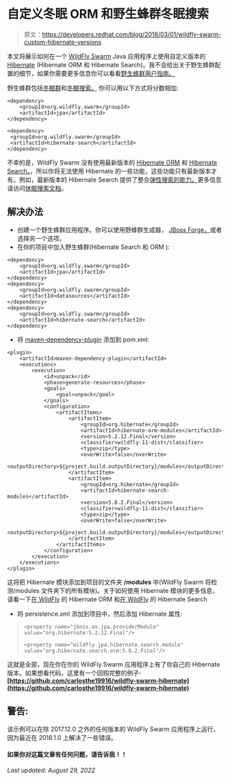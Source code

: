 # 自定义冬眠 ORM 和野生蜂群冬眠搜索

> 原文：<https://developers.redhat.com/blog/2018/03/01/wildfly-swarm-custom-hibernate-versions>

本文将展示如何在一个 [WildFly Swarm](http://wildfly-swarm.io) Java 应用程序上使用自定义版本的 [Hibernate](http://hibernate.org) (Hibernate ORM 和 Hibernate Search)。我不会给出关于野生蜂群配置的细节，如果你需要更多信息你可以看看[野生蜂群用户指南。](https://wildfly-swarm.gitbooks.io/wildfly-swarm-users-guide/)

野生蜂群包括[冬眠群](http://hibernate.org/orm/)和[冬眠搜索。](http://hibernate.org/search/)
你可以用以下方式将分数相加:

```
<dependency>
    <groupId>org.wildfly.swarm</groupId>
    <artifactId>jpa</artifactId>
</dependency>
```

```
<dependency>
 <groupId>org.wildfly.swarm</groupId>
 <artifactId>hibernate-search</artifactId>
</dependency>
```

不幸的是，WildFly Swarm 没有使用最新版本的 [Hibernate ORM](http://hibernate.org/orm/) 和 [Hibernate Search，](http://hibernate.org/search/)，所以你将无法使用 Hibernate 的一些功能，这些功能只有最新版本才有。例如，最新版本的 Hibernate Search 提供了整合[弹性搜索的能力。](https://www.elastic.co/products/elasticsearch)更多信息请访问[休眠搜索文档](https://docs.jboss.org/hibernate/search/5.8/reference/en-US/html_single/#elasticsearch-integration)。

## 解决办法

*   创建一个野生蜂群应用程序。你可以使用野蜂群生成器， [JBoss Forge，](https://forge.jboss.org/addon/org.jboss.forge.addon:wildfly-swarm)或者选择另一个选项。
*   在你的项目中加入野生蜂群(Hibernate Search 和 ORM ):

```
<dependency>
    <groupId>org.wildfly.swarm</groupId>
    <artifactId>jpa</artifactId>
</dependency>
<dependency>
    <groupId>org.wildfly.swarm</groupId>
    <artifactId>datasources</artifactId>
</dependency>
<dependency>
    <groupId>org.wildfly.swarm</groupId>
    <artifactId>hibernate-search</artifactId>
</dependency>
```

*   将 [maven-dependency-plugin](https://maven.apache.org/plugins/maven-dependency-plugin/) 添加到 pom.xml:

```
<plugin>
    <artifactId>maven-dependency-plugin</artifactId>
    <executions>
        <execution>
            <id>unpack</id>
            <phase>generate-resources</phase>
            <goals>
                <goal>unpack</goal>
            </goals>
            <configuration>
                <artifactItems>
                    <artifactItem>
                        <groupId>org.hibernate</groupId>
                        <artifactId>hibernate-orm-modules</artifactId>
                        <version>5.2.12.Final</version>
                        <classifier>wildfly-11-dist</classifier>
                        <type>zip</type>
                        <overWrite>false</overWrite>
                        <outputDirectory>${project.build.outputDirectory}/modules</outputDirectory>
                    </artifactItem>
                    <artifactItem>
                        <groupId>org.hibernate</groupId>
                        <artifactId>hibernate-search-modules</artifactId>
                        <version>5.8.2.Final</version>
                        <classifier>wildfly-11-dist</classifier>
                        <type>zip</type>
                        <overWrite>false</overWrite>
                        <outputDirectory>${project.build.outputDirectory}/modules</outputDirectory>
                    </artifactItem>
                </artifactItems>
            </configuration>
        </execution>
    </executions>
</plugin>
```

这将把 Hibernate 模块添加到项目的文件夹 **/modules** 中(WildFly Swarm 将检测/modules 文件夹下的所有模块)。关于如何使用 Hibernate 模块的更多信息，请看一下[在 WildFly](https://docs.jboss.org/hibernate/orm/5.2/topical/html_single/wildfly/Wildfly.html) 的 Hibernate ORM 和[在 WildFly](https://docs.jboss.org/hibernate/stable/search/reference/en-US/html_single/#search-configuration-deploy-on-wildfly) 的 Hibernate Search

*   将 persistence.xml 添加到项目中，然后添加 Hibernate 属性:

> ```
> <property name="jboss.as.jpa.providerModule" value="org.hibernate:5.2.12.Final"/>
> 
> <property name="wildfly.jpa.hibernate.search.module" value="org.hibernate.search.orm:5.8.2.Final"/>
> ```

这就是全部，现在你在你的 WildFly Swarm 应用程序上有了你自己的 Hibernate 版本。如果想看代码，这里有一个回购完整的例子:**[https://github.com/carlosthe19916/wildfly-swarm-hibernate](https://github.com/carlosthe19916/wildfly-swarm-hibernate)**

## 警告:

该示例可以在除 2017.12.0 之外的任何版本的 WildFly Swarm 应用程序上运行，因为最近在 2018.1.0 上解决了一些错误。

#### 如果你对这篇文章有任何问题，请告诉我！！

*Last updated: August 29, 2022*